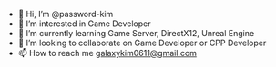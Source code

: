 - 👋 Hi, I’m @password-kim
- 👀 I’m interested in Game Developer
- 🌱 I’m currently learning Game Server, DirectX12, Unreal Engine
- 💞️ I’m looking to collaborate on Game Developer or CPP Developer
- 📫 How to reach me galaxykim0611@gmail.com

<!---
password-kim/password-kim is a ✨ special ✨ repository because its `README.md` (this file) appears on your GitHub profile.
You can click the Preview link to take a look at your changes.
--->
